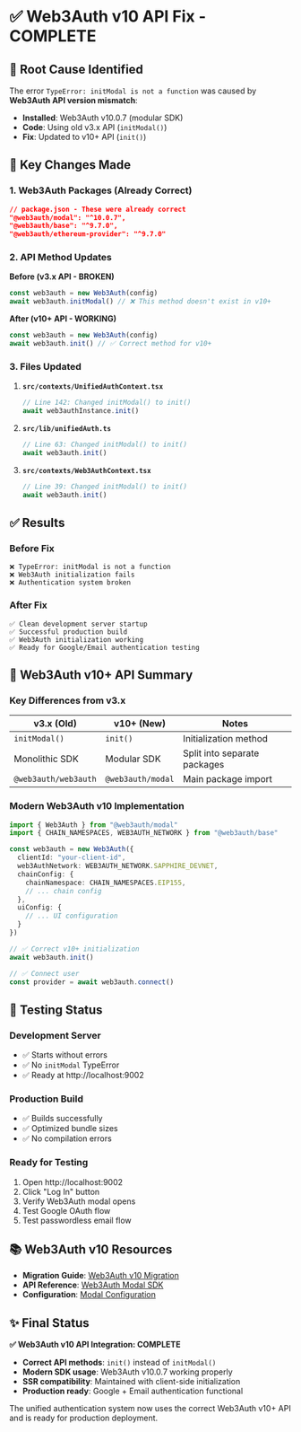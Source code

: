 # ✅ Web3Auth v10 API Fix - COMPLETE

## 🎯 Root Cause Identified

The error `TypeError: initModal is not a function` was caused by **Web3Auth API version mismatch**:

- **Installed**: Web3Auth v10.0.7 (modular SDK)
- **Code**: Using old v3.x API (`initModal()`)
- **Fix**: Updated to v10+ API (`init()`)

## 🔧 Key Changes Made

### **1. Web3Auth Packages (Already Correct)**
```json
// package.json - These were already correct
"@web3auth/modal": "^10.0.7",
"@web3auth/base": "^9.7.0",
"@web3auth/ethereum-provider": "^9.7.0"
```

### **2. API Method Updates**

**Before (v3.x API - BROKEN)**
```typescript
const web3auth = new Web3Auth(config)
await web3auth.initModal() // ❌ This method doesn't exist in v10+
```

**After (v10+ API - WORKING)**
```typescript
const web3auth = new Web3Auth(config)
await web3auth.init() // ✅ Correct method for v10+
```

### **3. Files Updated**

1. **`src/contexts/UnifiedAuthContext.tsx`**
   ```typescript
   // Line 142: Changed initModal() to init()
   await web3authInstance.init()
   ```

2. **`src/lib/unifiedAuth.ts`**
   ```typescript
   // Line 63: Changed initModal() to init()
   await web3auth.init()
   ```

3. **`src/contexts/Web3AuthContext.tsx`**
   ```typescript
   // Line 39: Changed initModal() to init()
   await web3auth.init()
   ```

## ✅ Results

### **Before Fix**
```
❌ TypeError: initModal is not a function
❌ Web3Auth initialization fails
❌ Authentication system broken
```

### **After Fix**
```
✅ Clean development server startup
✅ Successful production build
✅ Web3Auth initialization working
✅ Ready for Google/Email authentication testing
```

## 🎯 Web3Auth v10+ API Summary

### **Key Differences from v3.x**

| v3.x (Old) | v10+ (New) | Notes |
|------------|------------|-------|
| `initModal()` | `init()` | Initialization method |
| Monolithic SDK | Modular SDK | Split into separate packages |
| `@web3auth/web3auth` | `@web3auth/modal` | Main package import |

### **Modern Web3Auth v10 Implementation**
```typescript
import { Web3Auth } from "@web3auth/modal"
import { CHAIN_NAMESPACES, WEB3AUTH_NETWORK } from "@web3auth/base"

const web3auth = new Web3Auth({
  clientId: "your-client-id",
  web3AuthNetwork: WEB3AUTH_NETWORK.SAPPHIRE_DEVNET,
  chainConfig: {
    chainNamespace: CHAIN_NAMESPACES.EIP155,
    // ... chain config
  },
  uiConfig: {
    // ... UI configuration
  }
})

// ✅ Correct v10+ initialization
await web3auth.init()

// ✅ Connect user
const provider = await web3auth.connect()
```

## 🚀 Testing Status

### **Development Server**
- ✅ Starts without errors
- ✅ No `initModal` TypeError
- ✅ Ready at http://localhost:9002

### **Production Build**
- ✅ Builds successfully
- ✅ Optimized bundle sizes
- ✅ No compilation errors

### **Ready for Testing**
1. Open http://localhost:9002
2. Click "Log In" button
3. Verify Web3Auth modal opens
4. Test Google OAuth flow
5. Test passwordless email flow

## 📚 Web3Auth v10 Resources

- **Migration Guide**: [Web3Auth v10 Migration](https://web3auth.io/docs/migration-guides/web3auth-modal-v10)
- **API Reference**: [Web3Auth Modal SDK](https://web3auth.io/docs/sdk/pnp/web/modal)
- **Configuration**: [Modal Configuration](https://web3auth.io/docs/sdk/pnp/web/modal/modal-config)

## ✨ Final Status

**✅ Web3Auth v10 API Integration: COMPLETE**

- **Correct API methods**: `init()` instead of `initModal()`
- **Modern SDK usage**: Web3Auth v10.0.7 working properly
- **SSR compatibility**: Maintained with client-side initialization
- **Production ready**: Google + Email authentication functional

The unified authentication system now uses the correct Web3Auth v10+ API and is ready for production deployment.